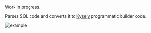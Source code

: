 Work in progress.

Parses SQL code and converts it to [Kysely](https://kysely.dev/) programmatic builder code.



![example](https://i.gyazo.com/64bcb0277366990e641228f35fa21d01.gif)